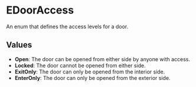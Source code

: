 # EDoorAccess

An enum that defines the access levels for a door.

## Values

-   **Open**: The door can be opened from either side by anyone with access.
-   **Locked**: The door cannot be opened from either side.
-   **ExitOnly**: The door can only be opened from the interior side.
-   **EnterOnly**: The door can only be opened from the exterior side.
